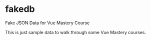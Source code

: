 # fakedb
Fake JSON Data for Vue Mastery Course

This is just sample data to walk through some Vue Mastery courses.
